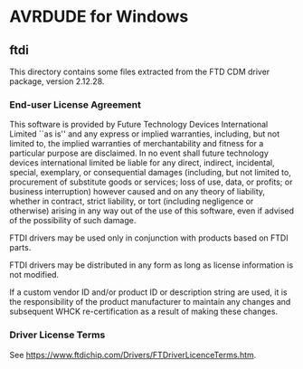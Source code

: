 # AVRDUDE for Windows

## ftdi

This directory contains some files extracted from the FTD CDM driver package, version 2.12.28.

### End-user License Agreement

This software is provided by Future Technology Devices International Limited ``as is''
and any express or implied warranties, including, but not limited to, the implied warranties
of merchantability and fitness for a particular purpose are disclaimed. In no event shall
future technology devices international limited be liable for any direct, indirect, incidental,
special, exemplary, or consequential damages (including, but not limited to, procurement of
substitute goods or services; loss of use, data, or profits; or business interruption) however
caused and on any theory of liability, whether in contract, strict liability, or tort (including
negligence or otherwise) arising in any way out of the use of this software, even if advised of
the possibility of such damage.

FTDI drivers may be used only in conjunction with products based on FTDI parts.

FTDI drivers may be distributed in any form as long as license information is not modified.

If a custom vendor ID and/or product ID or description string are used, it is the responsibility
of the product manufacturer to maintain any changes and subsequent WHCK re-certification as a
result of making these changes.

### Driver License Terms

See https://www.ftdichip.com/Drivers/FTDriverLicenceTerms.htm.
